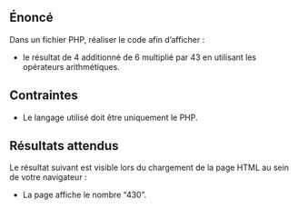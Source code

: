## Énoncé

Dans un fichier PHP, réaliser le code afin d’afficher :

- le résultat de 4 additionné de 6 multiplié par 43 en utilisant les opérateurs arithmétiques.

## Contraintes

- Le langage utilisé doit être uniquement le PHP.

## Résultats attendus

Le résultat suivant est visible lors du chargement de la page HTML au sein de votre navigateur :

- La page affiche le nombre “430”.